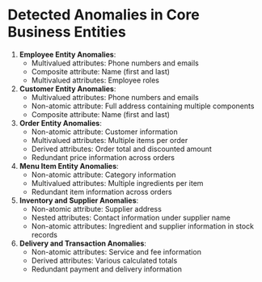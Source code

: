 # Detected Anomalies in Core Business Entities

1. **Employee Entity Anomalies**:
    - Multivalued attributes: Phone numbers and emails
    - Composite attribute: Name (first and last)
    - Multivalued attributes: Employee roles
2. **Customer Entity Anomalies**:
    - Multivalued attributes: Phone numbers and emails
    - Non-atomic attribute: Full address containing multiple components
    - Composite attribute: Name (first and last)
3. **Order Entity Anomalies**:
    - Non-atomic attribute: Customer information
    - Multivalued attributes: Multiple items per order
    - Derived attributes: Order total and discounted amount
    - Redundant price information across orders
4. **Menu Item Entity Anomalies**:
    - Non-atomic attribute: Category information
    - Multivalued attributes: Multiple ingredients per item
    - Redundant item information across orders
5. **Inventory and Supplier Anomalies**:
    - Non-atomic attribute: Supplier address
    - Nested attributes: Contact information under supplier name
    - Non-atomic attributes: Ingredient and supplier information in stock records
6. **Delivery and Transaction Anomalies**:
    - Non-atomic attributes: Service and fee information
    - Derived attributes: Various calculated totals
    - Redundant payment and delivery information